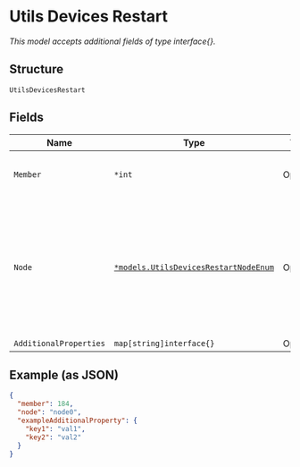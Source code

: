 
# Utils Devices Restart

*This model accepts additional fields of type interface{}.*

## Structure

`UtilsDevicesRestart`

## Fields

| Name | Type | Tags | Description |
|  --- | --- | --- | --- |
| `Member` | `*int` | Optional | Optional for VC member<br>**Constraints**: `>= 0`, `<= 9` |
| `Node` | [`*models.UtilsDevicesRestartNodeEnum`](../../doc/models/utils-devices-restart-node-enum.md) | Optional | only for SRX/SSR: if node is not present, both nodes are restarted. For other devices: node should not be present |
| `AdditionalProperties` | `map[string]interface{}` | Optional | - |

## Example (as JSON)

```json
{
  "member": 184,
  "node": "node0",
  "exampleAdditionalProperty": {
    "key1": "val1",
    "key2": "val2"
  }
}
```

